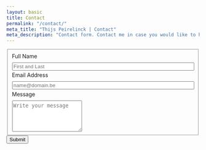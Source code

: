 ```yaml
---
layout: basic
title: Contact
permalink: "/contact/"
meta_title: "Thijs Peirelinck | Contact"
meta_description: "Contact form. Contact me in case you would like to have one of my pictures printed to use as wall decoration, or if you would like to book for photography or research related things."
---
```


<form id="fs-frm" name="simple-contact-form" accept-charset="utf-8" action="https://api.thijspeirelinck.be/mail" method="post"> <fieldset id="fs-frm-inputs"> <label for="full-name">Full Name</label> <input type="text" name="name" id="full-name" placeholder="First and Last" required=""> <label for="email-address">Email Address</label> <input type="email" name="\_replyto" id="email-address" placeholder="name@domain.be" required=""> <label for="message">Message</label> <textarea rows="5" name="message" id="message" placeholder="Write your message" required=""></textarea> <input type="hidden" name="\_subject" id="email-subject" value="Contact Form Submission"> </fieldset> <input type="submit" value="Submit"> </form><style>/* reset */

\#fs-frm input,
\#fs-frm select,
\#fs-frm textarea,
\#fs-frm fieldset,
\#fs-frm optgroup,
\#fs-frm label,
\#fs-frm #card-element:disabled {
font-family: inherit;
font-size: 100%;
color: inherit;
border: none;
border-radius: 0;
display: block;
width: 100%;
padding: 0;
margin: 0;
\-webkit-appearance: none;
\-moz-appearance: none;
}
\#fs-frm label,
\#fs-frm legend,
\#fs-frm ::placeholder {
margin-bottom: .5rem;
padding-top: .2rem;
display: flex;
align-items: baseline;
}

/* border, padding, margin, width */
\#fs-frm input,
\#fs-frm select,
\#fs-frm textarea,
\#fs-frm #card-element {
border: 1px solid rgba(0,0,0,0.2);
background-color: rgba(255,255,255,0.9);
padding: .75em 1rem;
margin-bottom: 1.5rem;
}
\#fs-frm input:focus,
\#fs-frm select:focus,
\#fs-frm textarea:focus {
background-color: white;
outline-style: solid;
outline-width: thin;
outline-color: gray;
outline-offset: -1px;
}
\#fs-frm [type="text"],
\#fs-frm [type="email"] {
width: 100%;
}
\#fs-frm [type="button"],
\#fs-frm [type="submit"],
\#fs-frm [type="reset"] {
width: auto;
cursor: pointer;
\-webkit-appearance: button;
\-moz-appearance: button;
appearance: button;
}
\#fs-frm [type="button"]:focus,
\#fs-frm [type="submit"]:focus,
\#fs-frm [type="reset"]:focus {
outline: none;
}
\#fs-frm [type="submit"],
\#fs-frm [type="reset"] {
margin-bottom: 0;
}
\#fs-frm select {
text-transform: none;
}

\#fs-frm [type="checkbox"] {
\-webkit-appearance: checkbox;
\-moz-appearance: checkbox;
appearance: checkbox;
display: inline-block;
width: auto;
margin: 0 .5em 0 0 !important;
}

\#fs-frm [type="radio"] {
\-webkit-appearance: radio;
\-moz-appearance: radio;
appearance: radio;
}

/* address, locale */
\#fs-frm fieldset.locale input[name="city"],
\#fs-frm fieldset.locale select[name="state"],
\#fs-frm fieldset.locale input[name="postal-code"] {
display: inline;
}
\#fs-frm fieldset.locale input[name="city"] {
width: 52%;
}
\#fs-frm fieldset.locale select[name="state"],
\#fs-frm fieldset.locale input[name="postal-code"] {
width: 20%;
}
\#fs-frm fieldset.locale input[name="city"],
\#fs-frm fieldset.locale select[name="state"] {
margin-right: 3%;
}
</style>